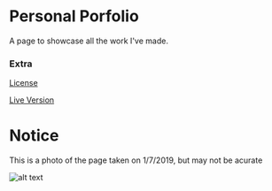 # Personal Porfolio

A page to showcase all the work I've made.


### Extra
[License](http://github.com)

[Live Version](shadyalexcodes.com)

# Notice

This is a photo of the page taken on 1/7/2019, but may not be acurate 

![alt text](https://imgur.com/QMnXR17.png)
